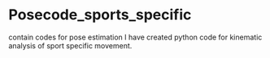 # Posecode_sports_specific
contain codes for pose estimation
I have created python code for kinematic analysis of sport specific movement.
